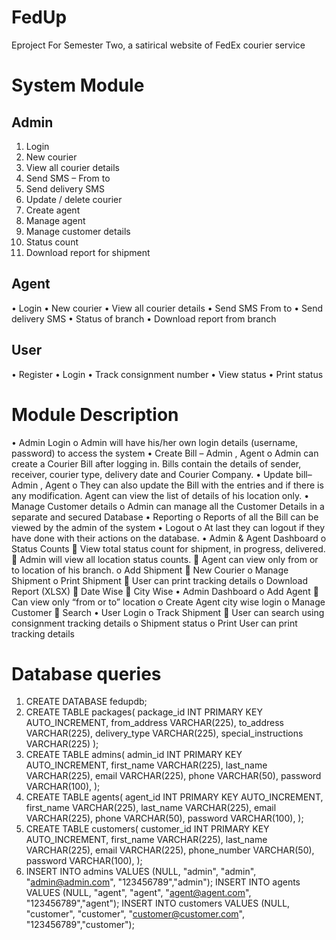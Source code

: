 # FedUp
Eproject For Semester Two, a satirical website of FedEx courier service

# System Module

## Admin

1. Login
2. New courier
3. View all courier details
4. Send SMS – From to
5. Send delivery SMS
6. Update / delete courier
7. Create agent
8. Manage agent
9. Manage customer details
10. Status count
11. Download report for shipment

## Agent

•	Login
•	New courier
•	View all courier details
•	Send SMS From to
•	Send delivery SMS
•	Status of branch
•	Download report from branch

## User

•	Register
•	Login
•	Track consignment number
•	View status
•	Print status

# Module Description

•	Admin Login
o	Admin will have his/her own login details (username, password) to access the system
•	Create Bill – Admin , Agent
o	Admin can create a Courier Bill after logging in. Bills contain the details of sender, receiver, courier type, delivery date and Courier Company.
•	Update bill– Admin , Agent
o	They can also update the Bill with the entries and if there is any modification. Agent can view the list of details of his location only.
•	Manage Customer details
o	Admin can manage all the Customer Details in a separate and secured Database
•	Reporting
o	Reports of all the Bill can be viewed by the admin of the system
•	Logout
o	At last they can logout if they have done with their actions on the database.
•	Admin & Agent Dashboard
o	Status Counts
	View total status count for shipment, in progress, delivered.
	Admin will view all location status counts.
	Agent can view only from or to location of his branch.
o	Add  Shipment
	New Courier
o	Manage Shipment
o	Print Shipment
	User can print tracking details
o	Download Report (XLSX)
	Date Wise
	City Wise
•	Admin Dashboard
o	Add Agent
	Can view only “from or to” location
o	Create Agent city wise login
o	Manage Customer
	Search
•	User Login
o	Track Shipment
	User can search using consignment tracking details
o	Shipment status
o	Print
User can print tracking details



# Database queries

1. CREATE DATABASE fedupdb;
2. CREATE TABLE packages(
	  package_id INT PRIMARY KEY AUTO_INCREMENT,
    from_address VARCHAR(225),
    to_address VARCHAR(225),
  	delivery_type VARCHAR(225),
    special_instructions VARCHAR(225)
);
3. CREATE TABLE admins(
	  admin_id INT PRIMARY KEY AUTO_INCREMENT,
    first_name VARCHAR(225),
    last_name VARCHAR(225),
  	email VARCHAR(225),
    phone VARCHAR(50),
    password VARCHAR(100),
);
4. CREATE TABLE agents(
	  agent_id INT PRIMARY KEY AUTO_INCREMENT,
    first_name VARCHAR(225),
    last_name VARCHAR(225),
  	email VARCHAR(225),
    phone VARCHAR(50),
    password VARCHAR(100),
);
5. CREATE TABLE customers(
	  customer_id INT PRIMARY KEY AUTO_INCREMENT,
    first_name VARCHAR(225),
    last_name VARCHAR(225),
  	email VARCHAR(225),
    phone_number VARCHAR(50),
    password VARCHAR(100),
);
6. INSERT INTO admins VALUES (NULL, "admin", "admin", "admin@admin.com", "123456789","admin");
INSERT INTO agents VALUES (NULL, "agent", "agent", "agent@agent.com", "123456789","agent");
INSERT INTO customers VALUES (NULL, "customer", "customer", "customer@customer.com", "123456789","customer");